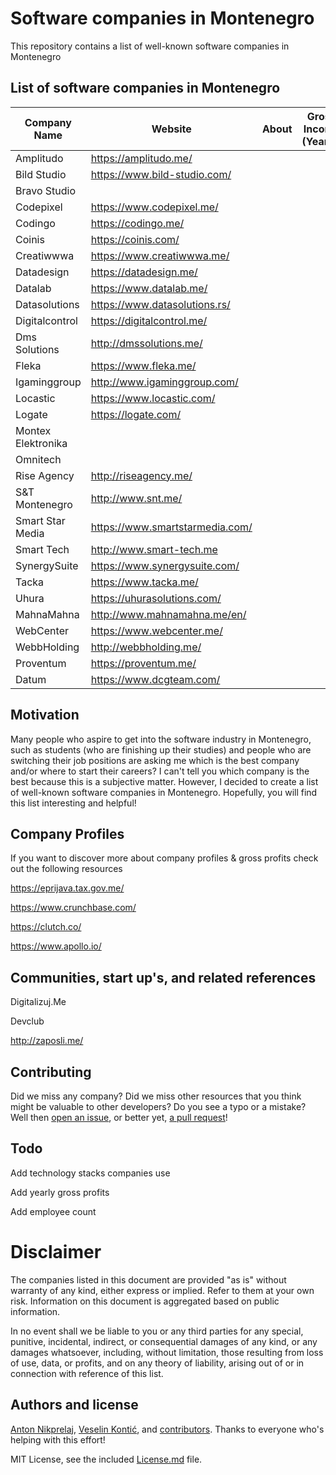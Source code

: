 # Software companies in Montenegro

This repository contains a list of well-known software companies in Montenegro

## List of software companies in Montenegro

| Company Name       | Website                         | About | Gross Income (Yearly) | # of employees | Technology Stacks |
| ------------------ | ------------------------------- | ----- | --------------------- | -------------- | ----------------- |
| Amplitudo          | https://amplitudo.me/           |       |                       |                |                   |
| Bild Studio        | https://www.bild-studio.com/    |       |                       |                |                   |
| Bravo Studio       |                                 |       |                       |                |                   |
| Codepixel          | https://www.codepixel.me/       |       |                       |                |                   |
| Codingo            | https://codingo.me/             |       |                       |                |                   |
| Coinis             | https://coinis.com/             |       |                       |                |                   |
| Creatiwwwa         | https://www.creatiwwwa.me/      |       |                       |                |                   |
| Datadesign         | https://datadesign.me/          |       |                       |                |                   |
| Datalab            | https://www.datalab.me/         |       |                       |                |                   |
| Datasolutions      | https://www.datasolutions.rs/   |       |                       |                |                   |
| Digitalcontrol     | https://digitalcontrol.me/      |       |                       |                |                   |
| Dms Solutions      | http://dmssolutions.me/         |       |                       |                |                   |
| Fleka              | https://www.fleka.me/           |       |                       |                |                   |
| Igaminggroup       | http://www.igaminggroup.com/    |       |                       |                |                   |
| Locastic           | https://www.locastic.com/       |       |                       |                |                   |
| Logate             | https://logate.com/             |       |                       |                |                   |
| Montex Elektronika |                                 |       |                       |                |                   |
| Omnitech           |                                 |       |                       |                |                   |
| Rise Agency        | http://riseagency.me/           |       |                       |                |                   |
| S&T Montenegro     | http://www.snt.me/              |       |                       |                |                   |
| Smart Star Media   | https://www.smartstarmedia.com/ |       |                       |                |                   |
| Smart Tech         | http://www.smart-tech.me        |       |                       |                |                   |
| SynergySuite       | https://www.synergysuite.com/   |       |                       |                |                   |
| Tacka              | https://www.tacka.me/           |       |                       |                |                   |
| Uhura              | https://uhurasolutions.com/     |       |                       |                |                   |
| MahnaMahna         | http://www.mahnamahna.me/en/    |       |                       |                |                   |
| WebCenter          | https://www.webcenter.me/       |       |                       |                |                   |
| WebbHolding        | http://webbholding.me/          |       |                       |                |                   |
| Proventum          | https://proventum.me/           |       |                       |                |                   |
| Datum              | https://www.dcgteam.com/        |       |                       |                |                   |



## Motivation

Many people who aspire to get into the software industry in Montenegro, such as students (who are finishing up their studies) and people who are switching their job positions are asking me which is the best company and/or where to start their careers? I can't tell you which company is the best because this is a subjective matter. However, I decided to create a list of well-known software companies in Montenegro. Hopefully, you will find this list interesting and helpful!

## Company Profiles

If you want to discover more about company profiles & gross profits check out the following resources

https://eprijava.tax.gov.me/

https://www.crunchbase.com/

https://clutch.co/

https://www.apollo.io/

## Communities, start up's, and related references

Digitalizuj.Me

Devclub

http://zaposli.me/

## Contributing

Did we miss any company? Did we miss other resources that you think might be valuable to other developers? Do you see a typo or a mistake? Well then [open an issue](https://github.com/antonnikprelaj/software-companies-in-montenegro/issues/new), or better yet, [a pull request](https://github.com/antonnikprelaj/software-companies-in-montenegro/compare)!

## Todo

Add technology stacks companies use

Add yearly gross profits

Add employee count

# Disclaimer

The companies listed in this document are provided "as is" without warranty of any kind, either express or implied. Refer to them at your own risk. Information on this document is aggregated based on public information.

In no event shall we be liable to you or any third parties for any special, punitive, incidental, indirect, or consequential damages of any kind, or any damages whatsoever, including, without limitation, those resulting from loss of use, data, or profits, and on any theory of liability, arising out of or in connection with reference of this list.

## Authors and license

[Anton Nikprelaj](https://antonnikprelaj.com/), [Veselin Kontić](https://github.com/Konta1404), and [contributors](https://github.com/antonnikprelaj/software-companies-in-montenegro/graphs/contributors). Thanks to everyone who's helping with this effort!

MIT License, see the included [License.md](LICENSE) file.
